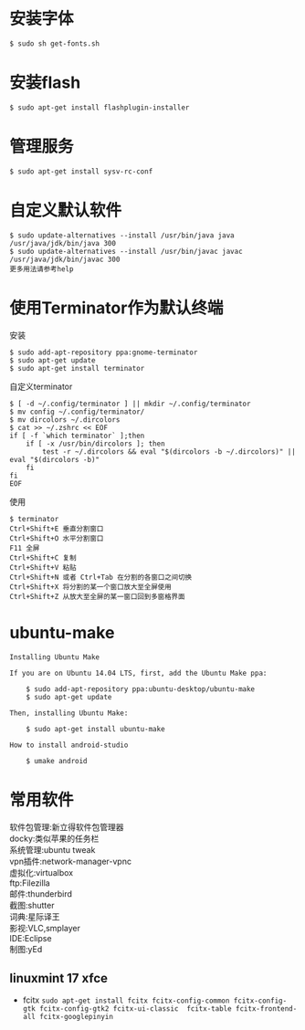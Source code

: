 # 安装字体  
``` $ sudo sh get-fonts.sh ```  

# 安装flash  
```
$ sudo apt-get install flashplugin-installer
```  

# 管理服务  
``` $ sudo apt-get install sysv-rc-conf ```

# 自定义默认软件  
```
$ sudo update-alternatives --install /usr/bin/java java /usr/java/jdk/bin/java 300
$ sudo update-alternatives --install /usr/bin/javac javac /usr/java/jdk/bin/javac 300
更多用法请参考help
```  

# 使用Terminator作为默认终端
安装
```
$ sudo add-apt-repository ppa:gnome-terminator
$ sudo apt-get update
$ sudo apt-get install terminator
```
自定义terminator
```
$ [ -d ~/.config/terminator ] || mkdir ~/.config/terminator
$ mv config ~/.config/terminator/
$ mv dircolors ~/.dircolors
$ cat >> ~/.zshrc << EOF
if [ -f `which terminator` ];then
	if [ -x /usr/bin/dircolors ]; then
		test -r ~/.dircolors && eval "$(dircolors -b ~/.dircolors)" || eval "$(dircolors -b)"
	fi
fi
EOF

```
使用
```
$ terminator
Ctrl+Shift+E 垂直分割窗口
Ctrl+Shift+O 水平分割窗口
F11 全屏
Ctrl+Shift+C 复制
Ctrl+Shift+V 粘贴
Ctrl+Shift+N 或者 Ctrl+Tab 在分割的各窗口之间切换
Ctrl+Shift+X 将分割的某一个窗口放大至全屏使用
Ctrl+Shift+Z 从放大至全屏的某一窗口回到多窗格界面
```

# ubuntu-make  
```
Installing Ubuntu Make

If you are on Ubuntu 14.04 LTS, first, add the Ubuntu Make ppa:

    $ sudo add-apt-repository ppa:ubuntu-desktop/ubuntu-make 
    $ sudo apt-get update 

Then, installing Ubuntu Make:

    $ sudo apt-get install ubuntu-make 

How to install android-studio

    $ umake android 
```

# 常用软件 
软件包管理:新立得软件包管理器  
docky:类似苹果的任务栏  
系统管理:ubuntu tweak  
vpn插件:network-manager-vpnc  
虚拟化:virtualbox  
ftp:Filezilla  
邮件:thunderbird  
截图:shutter  
词典:星际译王  
影视:VLC,smplayer  
IDE:Eclipse  
制图:yEd  


## linuxmint 17 xfce
* fcitx
```sudo apt-get install fcitx fcitx-config-common fcitx-config-gtk fcitx-config-gtk2 fcitx-ui-classic  fcitx-table fcitx-frontend-all fcitx-googlepinyin ```  
